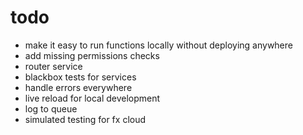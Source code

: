 # todo

- make it easy to run functions locally without deploying anywhere
- add missing permissions checks
- router service
- blackbox tests for services
- handle errors everywhere
- live reload for local development
- log to queue
- simulated testing for fx cloud
